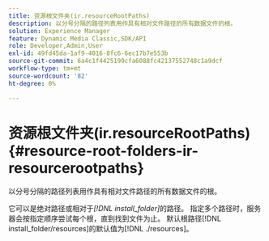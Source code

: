 ```yaml
---
title: 资源根文件夹(ir.resourceRootPaths)
description: 以分号分隔的路径列表用作具有相对文件路径的所有数据文件的根。
solution: Experience Manager
feature: Dynamic Media Classic,SDK/API
role: Developer,Admin,User
exl-id: 49fd45da-1af9-4016-8fc6-6ec17b7e553b
source-git-commit: 6a4c1f4425199cfa6088fc42137552748c1a9dcf
workflow-type: tm+mt
source-wordcount: '82'
ht-degree: 0%

---
```


# 资源根文件夹(ir.resourceRootPaths){#resource-root-folders-ir-resourcerootpaths}

以分号分隔的路径列表用作具有相对文件路径的所有数据文件的根。

它可以是绝对路径或相对于&#x200B;*[!DNL install_folder]*&#x200B;的路径。 指定多个路径时，服务器会按指定顺序尝试每个根，直到找到文件为止。 默认根路径[!DNL install_folder/resources]的默认值为[!DNL ./resources]。
